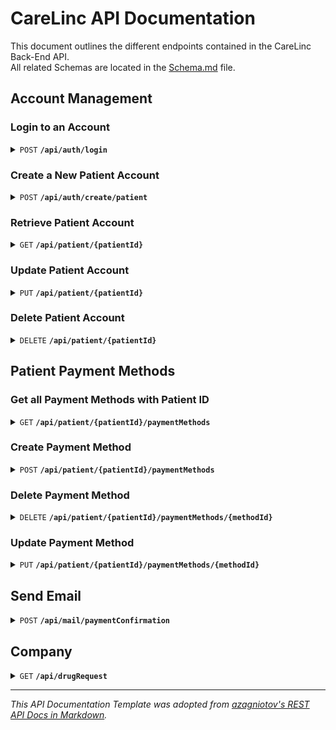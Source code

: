 # CareLinc API Documentation
This document outlines the different endpoints contained in the CareLinc Back-End API.  
All related Schemas are located in the [Schema.md](./Schema.md) file.

## Account Management
### Login to an Account
<details>
<summary><code>POST</code> <code><b>/api/auth/login</b></code></summary>

**Request Body**
 | name | type | data type |
|-----------|-----------|-------------------------|
| email | required | string |
| password | required | string |

**Sample Request Body**
```json
{
    "email": "johndoe@mail.com",
    "password": "password123",
}
```

**Responses**

| HTTP Status | response |
|---------------|---------------------------------------------------------------------|
| `200` | `{ message: "Login Successful", account: <account object}` |
| `403` | `{ message: "Incorrect Password" }` |
| `404` | `{ message: "Account with email <email address> not found." }` |
| `500` | `{ message: "Internal Server Error" }` |
</details>

### Create a New Patient Account
<details>
<summary><code>POST</code> <code><b>/api/auth/create/patient</b></code></summary>

**Request Body**
| name | type | data type |
|-----------|-----------|-------------------------|
| name | required | string |
| email | required | string |
| password | required | string |
| knownAllergies | required | string |
| birthdate | required | string (format: YYYY-MM-DD) |
| email | required | string |
| qns | required | object |

**Data Object for `qns` Attribute**

```json
{
  "qOne": "string",
  "qTwo": "string",
  "qThree": "string",
  "qFour": "string",
  "qFive": "string",
  "qSix": "string"
}
```

**Sample Response Body**
```json
{
  "name": "John Doe",
  "email": "john.doe@example.com",
  "password": "password123",
  "knownAllergies": "None",
  "birthdate": "1990-01-01",
  "qns": {
    "qOne": "Answer to question one",
    "qTwo": "Answer to question two",
    "qThree": "Answer to question three",
    "qFour": "Answer to question four",
    "qFive": "Answer to question five",
    "qSix": "Answer to question six"
  }
}
```

**Responses**

| HTTP Status | response |
|---------------|---------------------------------------------------------------------|
| `201` | `{ message: "Account Created Successfully", account: <account object}` |
| `500` | `{ message: "Internal Server Error" }` |
</details>

### Retrieve Patient Account
<details>
<summary><code>GET</code> <code><b>/api/patient/{patientId}</b></code></summary>

**Parameters**
| name | type | description |
|-----------|-----------|-------------------------|
| patientId | required | Unique Identifier given to the Patient being retrieved |

**Request Body**
No Request Body is required for the GET request

**Responses**
| HTTP Status | response |
|---------------|---------------------------------------------------------------------|
| `200` | See below |
| `400` | `{ message: "Patient ID is required" }` |
| `404` | `{ message: "Patiet with ID <Patient ID> not found." }` |
| `500` | `{ message: "Internal Server Error" }` |

**Response Body**
| name | data type |
|-----------|-------------------------|
| patientId | string |
| name | string |
| email | string |
| birthdate | string (format: YYYY-MM-DD) |
| knownAllergies | string |
| isApproved | string (values: Pending, Approved, Declined) |
| appointments | object |

**Data Object for `appointments` Object**
```json
{
    "appointmentId": "APP0001",
    "doctorId": "ACC0001",
    "slotId": "SLO0001",
    "consultationCost": 50.00,
    "reason": "Sick",
    "doctorNote": "Running a Fever...",
    "paymentAmount": 100.00,
    "paymentStatus": "Unpaid",
    "slotDate": "2024-06-01",
    "slotTime": "09:30-10:00"
}
```

**Sample Response Body**
```json
{
  "name": "User5",
  "email": "user5@mail.com",
  "birthdate": "2000-01-01",
  "patientId": "ACC0005",
  "knownAllergies": "Mold, Grass, Water",
  "isApproved": "Approved",
  "appointments": [
    {
      "appointmentId": "APP0001",
      "doctorId": "ACC0001",
      "slotId": "SLO0001",
      "consultationCost": 50.00,
      "reason": "Sick",
      "doctorNote": "Running a Fever...",
      "paymentAmount": 100.00,
      "paymentStatus": "Unpaid",
      "slotDate": "2024-06-01",
      "slotTime": "09:30-10:00"
    }
  ]
}
```

</details>

### Update Patient Account
<details>
<summary><code>PUT</code> <code><b>/api/patient/{patientId}</b></code></summary>

**Parameters**
| name | type | description |
|-----------|-----------|-------------------------|
| patientId | required | Unique Identifier given to the Patient being retrieved |

**Request Body**
| name | type | data type |
|-----------|-----------|-------------------------|
| name | required | string |
| email | required | string (format: YYYY-MM-DD) |
| knownAllergies | required | string |
| birthdate | required | string |
| password | required | string, null |

**Sample Request Body**
```json
{
    "name": "John Doe",
    "email": "john_doe@mail.com",
    "birthdate": "2000-01-01",
    "knownAllergies": "Grass",
    "password": null
}
```

**Responses**

| HTTP Status | response |
|---------------|---------------------------------------------------------------------|
| `200` | `{ message: "Patient Account Updated Successfully", account: <account object> }` |
| `400` | `{ message: "Patient ID is required" }` |
| `500` | `{ message: "Failed to Update Patient Account" }` |
| `500` | `{ message: "Internal Server Error" }` |
</details>

### Delete Patient Account

<details>
<summary><code>DELETE</code> <code><b>/api/patient/{patientId}</b></code></summary>

**Parameters**
| name | type | description |
|-----------|-----------|-------------------------|
| patientId | required | Unique Identifier given to the Patient being retrieved |

**Request Body**  
No Request Body is required for the DELETE request

**Responses**

| HTTP Status | response |
|---------------|---------------------------------------------------------------------|
| `200` | `{ message: "Patient Account Deleted Successfully" }` |
| `400` | `{ message: "Patient ID is required" }` |
| `500` | `{ message: "Failed to Delete Patient Account" }` |
| `500` | `{ message: "Internal Server Error" }` |
</details>

## Patient Payment Methods
### Get all Payment Methods with Patient ID

<details>
<summary><code>GET</code> <code><b>/api/patient/{patientId}/paymentMethods</b></code></summary>

**Parameters**
| name | type | description |
|-----------|-----------|-------------------------|
| patientId | required | Unique Identifier given to the Patient being retrieved |

**Request Body**  
No Request Body is required for the DELETE request

**Responses**
| HTTP Status | response |
|---------------|---------------------------------------------------------------------|
| `200` | `{ message: "Found Payment Methods", paymentMethods: <paymentMethod Object> }` |
| `400` | `{ message: "Patient ID is required" }` |
| `404` | `{ message: "Payment Methods not found." }` |
| `500` | `{ message: "Internal Server Error" }` |

**Sample Response Body**
```json
{
  "message": "Found Payment Methods",
  "paymentMethods": [
    {
        "id": "PMI0003",
        "patientId": "ACC0005",
        "merchant": "American Express",
        "cardName": "John Smith",
        "cardNumber": "1234567890123458",
        "cardExpiryDate": "2030-01-01T00:00:00.000Z"
    },
    {
        "id": "PMI0004",
        "patientId": "ACC0005",
        "merchant": "Visa",
        "cardName": "John Smith",
        "cardNumber": "9357206739602768",
        "cardExpiryDate": "2023-01-01T00:00:00.000Z"
    }
  ]
}
```

</details>

### Create Payment Method

<details>
<summary><code>POST</code> <code><b>/api/patient/{patientId}/paymentMethods</b></code></summary>

**Parameters**
| name | type | description |
|-----------|-----------|-------------------------|
| patientId | required | Unique Identifier given to the Patient being retrieved |

**Request Body**  
| name | type | data type |
|-----------|-----------|-------------------------|
| merchant | required | string |
| cardName | required | string |
| cardNumber | required | string (required: 16 characters) |
| cardExpiryDate | required | string (format: YYYY-MM) |

**Responses**
| HTTP Status | response |
|---------------|---------------------------------------------------------------------|
| `201` | `{ message: "Payment Method Created", paymentMethods: <paymentMethod Object> }` |
| `400` | `{ message: "Patient ID is required" }` |
| `400` | `{ message: "Validation Error", errors: <Joi Error> }` |
| `500` | `{ message: "Internal Server Error" }` |

</details>

### Delete Payment Method

<details>
<summary><code>DELETE</code> <code><b>/api/patient/{patientId}/paymentMethods/{methodId}</b></code></summary>

**Parameters**
| name | type | description |
|-----------|-----------|-------------------------|
| patientId | required | Unique Identifier given to the Patient being retrieved |
| methodId | required | Unique Identifier given to every Payment Method |

**Responses**
| HTTP Status | response |
|---------------|---------------------------------------------------------------------|
| `204` | `{ message: "Payment Method Deleted" }` |
| `400` | `{ message: "Patient ID and Payment Method Id are required." }` |
| `500` | `{ message: "Internal Server Error" }` |

</details>

### Update Payment Method

<details>
<summary><code>PUT</code> <code><b>/api/patient/{patientId}/paymentMethods/{methodId}</b></code></summary>

**Parameters**
| name | type | description |
|-----------|-----------|-------------------------|
| patientId | required | Unique Identifier given to the Patient being retrieved |
| methodId | required | Unique Identifier given to every Payment Method |

**Request Body**  
| name | type | data type |
|-----------|-----------|-------------------------|
| merchant | required | string |
| cardName | required | string |
| cardNumber | required | string (required: 16 characters) |
| cardExpiryDate | required | string (format: YYYY-MM) |

**Responses**
| HTTP Status | response |
|---------------|---------------------------------------------------------------------|
| `200` | `{ message: "Payment Method Updated", paymentMethod: <PaymentMethod Object> }` |
| `400` | `{ message: "Method Id, Patient ID, Merchant, Card Name, Card Number, and Card Expiry Date are required." }` |
| `500` | `{ message: "Internal Server Error" }` |

</details>

## Send Email

<details>
<summary><code>POST</code> <code><b>/api/mail/paymentConfirmation</b></code></summary>

**Parameters**
No URL Parameters required.

**Request Body**  
| name | type | data type |
|-----------|-----------|-------------------------|
| recepient | required | string |
| paymentAmount | required | string |
| cardMerchant | required | string |
| cardLFDigits | required | string (4 characters) |
| appointmentDate | required | string (format: YYYY-MM-DD) |
| appointmentTime | required | string |

**Responses**
| HTTP Status | response |
|---------------|---------------------------------------------------------------------|
| `201` | `{ message: "Payment Confirmation Email Sent" }` |
| `500` | `{ message: "Internal Server Error" }` |

</details>

## Company

<details>
<summary><code>GET</code> <code><b>/api/drugRequest</b></code></summary>

**Parameters**
No URL Parameters required.

**Request Body**  
No Request Body is required for the GET request

**Responses**
| HTTP Status | response |
|---------------|---------------------------------------------------------------------|
| `200` | `See Below` |
| `500` | `{ "error": "Internal server error" }` |

**Sample Response Body**
```json
[
    {
        "appointmentId": "APP0001",
        "drugName": "Aspirin",
        "drugQuantity": 10,
        "drugPrice": 2.00,
        "requestDate": "2024-06-01"
    },
]
```

</details>

---
_This API Documentation Template was adopted from [azagniotov's REST API Docs in Markdown](https://gist.github.com/azagniotov/a4b16faf0febd12efbc6c3d7370383a6)._